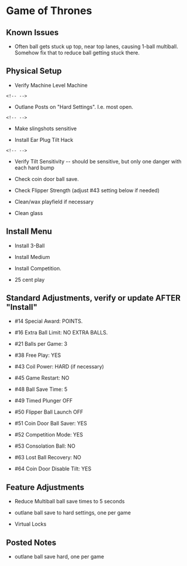 # Game of Thrones

## Known Issues

-   Often ball gets stuck up top, near top lanes, causing 1-ball multiball. Somehow fix that to reduce ball getting stuck there.

## Physical Setup

-   Verify Machine Level Machine

```{=html}
<!-- -->
```
-   Outlane Posts on "Hard Settings". I.e. most open.

```{=html}
<!-- -->
```
-   Make slingshots sensitive

-   Install Ear Plug Tilt Hack

```{=html}
<!-- -->
```
-   Verify Tilt Sensitivity -- should be sensitive, but only one danger with each hard bump

-   Check coin door ball save.

-   Check Flipper Strength (adjust #43 setting below if needed)

-   Clean/wax playfield if necessary

-   Clean glass

## Install Menu

-   Install 3-Ball

-   Install Medium

-   Install Competition.

-   25 cent play

## Standard Adjustments, verify or update AFTER "Install"

-   #14 Special Award: POINTS.

-   #16 Extra Ball Limit: NO EXTRA BALLS.

-   #21 Balls per Game: 3

-   #38 Free Play: YES

-   #43 Coil Power: HARD (if necessary)

-   #45 Game Restart: NO

-   #48 Ball Save Time: 5

-   #49 Timed Plunger OFF

-   #50 Flipper Ball Launch OFF

-   #51 Coin Door Ball Saver: YES

-   #52 Competition Mode: YES

-   #53 Consolation Ball: NO

-   #63 Lost Ball Recovery: NO

-   #64 Coin Door Disable Tilt: YES

## Feature Adjustments

-   Reduce Multiball ball save times to 5 seconds

-   outlane ball save to hard settings, one per game

-   Virtual Locks

## Posted Notes

-   outlane ball save hard, one per game
